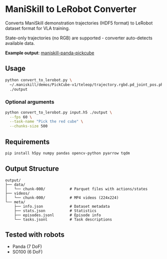 # ManiSkill to LeRobot Converter

Converts ManiSkill demonstration trajectories (HDF5 format) to LeRobot dataset format for VLA training. 

State-only trajectories (no RGB) are supported - converter auto-detects available data.

**Example output**: [maniskill-panda-pickcube](https://huggingface.co/datasets/dancher00/maniskill-panda-pickcube)

## Usage

```bash
python convert_to_lerobot.py \
  ~/.maniskill/demos/PickCube-v1/teleop/trajectory.rgbd.pd_joint_pos.physx_cpu.h5 \
  ./output
```

### Optional arguments
```bash
python convert_to_lerobot.py input.h5 ./output \
  --fps 60 \
  --task-name "Pick the red cube" \
  --chunks-size 500
```

## Requirements

```bash
pip install h5py numpy pandas opencv-python pyarrow tqdm
```

## Output Structure

```
output/
├── data/
│   └── chunk-000/           # Parquet files with actions/states
├── videos/
│   └── chunk-000/           # MP4 videos (224x224)
└── meta/
    ├── info.json            # Dataset metadata
    ├── stats.json           # Statistics
    ├── episodes.jsonl       # Episode info
    └── tasks.jsonl          # Task descriptions
```

## Tested with robots
- Panda (7 DoF)
- SO100 (6 DoF)
